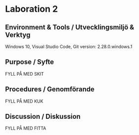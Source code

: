 
# Laboration 2
## Environment & Tools / Utvecklingsmiljö & Verktyg
Windows 10, Visual Studio Code, Git version: 2.28.0.windows.1

## Purpose / Syfte
FYLL PÅ MED SKIT

## Procedures / Genomförande
FYLL PÅ MED KUK

## Discussion / Diskussion
FYLL PÅ MED FITTA